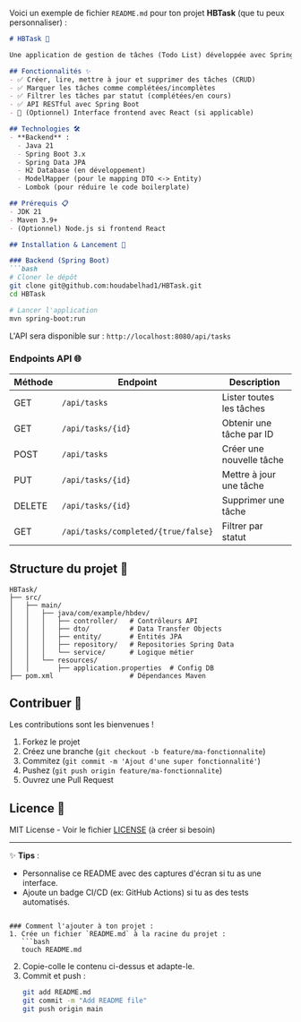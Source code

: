 Voici un exemple de fichier `README.md` pour ton projet **HBTask** (que tu peux personnaliser) :

```markdown
# HBTask 📝

Une application de gestion de tâches (Todo List) développée avec Spring Boot et React.

## Fonctionnalités ✨
- ✅ Créer, lire, mettre à jour et supprimer des tâches (CRUD)
- ✅ Marquer les tâches comme complétées/incomplètes
- ✅ Filtrer les tâches par statut (complétées/en cours)
- ✅ API RESTful avec Spring Boot
- 🚀 (Optionnel) Interface frontend avec React (si applicable)

## Technologies 🛠️
- **Backend** : 
  - Java 21
  - Spring Boot 3.x
  - Spring Data JPA
  - H2 Database (en développement)
  - ModelMapper (pour le mapping DTO <-> Entity)
  - Lombok (pour réduire le code boilerplate)

## Prérequis 📋
- JDK 21
- Maven 3.9+
- (Optionnel) Node.js si frontend React

## Installation & Lancement 🚀

### Backend (Spring Boot)
```bash
# Cloner le dépôt
git clone git@github.com:houdabelhad1/HBTask.git
cd HBTask

# Lancer l'application
mvn spring-boot:run
```

L'API sera disponible sur : `http://localhost:8080/api/tasks`

### Endpoints API 🌐
| Méthode | Endpoint                | Description                          |
|---------|-------------------------|--------------------------------------|
| GET     | `/api/tasks`            | Lister toutes les tâches             |
| GET     | `/api/tasks/{id}`       | Obtenir une tâche par ID             |
| POST    | `/api/tasks`            | Créer une nouvelle tâche             |
| PUT     | `/api/tasks/{id}`       | Mettre à jour une tâche              |
| DELETE  | `/api/tasks/{id}`       | Supprimer une tâche                  |
| GET     | `/api/tasks/completed/{true/false}` | Filtrer par statut          |

## Structure du projet 📂
```
HBTask/
├── src/
│   ├── main/
│   │   ├── java/com/example/hbdev/
│   │   │   ├── controller/   # Contrôleurs API
│   │   │   ├── dto/          # Data Transfer Objects
│   │   │   ├── entity/       # Entités JPA
│   │   │   ├── repository/   # Repositories Spring Data
│   │   │   └── service/      # Logique métier
│   │   └── resources/
│   │       ├── application.properties  # Config DB
├── pom.xml                   # Dépendances Maven
```

## Contribuer 🤝
Les contributions sont les bienvenues !  
1. Forkez le projet  
2. Créez une branche (`git checkout -b feature/ma-fonctionnalite`)  
3. Commitez (`git commit -m 'Ajout d'une super fonctionnalité'`)  
4. Pushez (`git push origin feature/ma-fonctionnalite`)  
5. Ouvrez une Pull Request  

## Licence 📄
MIT License - Voir le fichier [LICENSE](LICENSE) (à créer si besoin)

---

✨ **Tips** :  
- Personnalise ce README avec des captures d'écran si tu as une interface.  
- Ajoute un badge CI/CD (ex: GitHub Actions) si tu as des tests automatisés.  
```

### Comment l'ajouter à ton projet :
1. Crée un fichier `README.md` à la racine du projet :
   ```bash
   touch README.md
   ```
2. Copie-colle le contenu ci-dessus et adapte-le.
3. Commit et push :
   ```bash
   git add README.md
   git commit -m "Add README file"
   git push origin main
   ```
